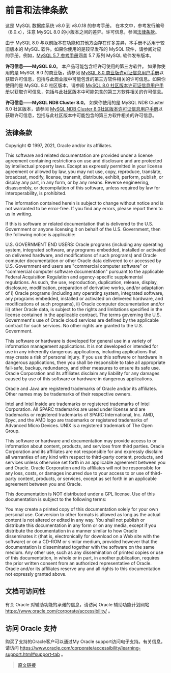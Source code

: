 # 前言和法律条款

这是 MySQL 数据库系统 v8.0 到 v8.0.18 的参考手册。 在本文中，参考发行编号（8.0.x），注意 MySQL 8.0 的小版本之间的差异。许可信息，参阅[法律条款](/mysql.html#法律条款)。

由于 MySQL 8.0 与以前版本在功能和其他方面存在许多差异，本手册不适用于较旧版本的 MySQL 软件。如果你使用的是较早发布的 MySQL 软件，请参阅对应的手册。例如，[MySQL 5.7 参考手册](https://dev.mysql.com/doc/refman/5.7/en/)涵盖 5.7 系列 MySQL 软件发布版本。

**许可信息——MySQL 8.0**。 本产品可能包含经许可使用的第三方软件。 如果你使用的是 MySQL 8.0 的商业版，请参阅 [MySQL 8.0 商业版许可证信息用户手册](https://downloads.mysql.com/docs/licenses/mysqld-8.0-com-en.pdf)以获取许可信息，包括与此商业版中可能包含的第三方软件相关的许可信息。如果你使用的是 MySQL 8.0 社区版本，请参阅 [MySQL 8.0 社区版本许可证信息用户手册](https://downloads.mysql.com/docs/licenses/mysqld-8.0-gpl-en.pdf)以获取许可信息，包括与此社区版本中可能包含的第三方软件相关的许可信息。

**许可信息——MySQL NDB Cluster 8.0**。 如果你使用的是 MySQL NDB Cluster 8.0 社区版本，请参阅 [MySQL NDB Cluster 8.0社区版本许可证信息用户手册](https://downloads.mysql.com/docs/licenses/cluster-8.0-gpl-en.pdf)以获取许可信息，包括与此社区版本中可能包含的第三方软件相关的许可信息。

## 法律条款

Copyright © 1997, 2021, Oracle and/or its affiliates.

This software and related documentation are provided under a license agreement containing restrictions on use and disclosure and are protected by intellectual property laws. Except as expressly permitted in your license agreement or allowed by law, you may not use, copy, reproduce, translate, broadcast, modify, license, transmit, distribute, exhibit, perform, publish, or display any part, in any form, or by any means. Reverse engineering, disassembly, or decompilation of this software, unless required by law for interoperability, is prohibited.

The information contained herein is subject to change without notice and is not warranted to be error-free. If you find any errors, please report them to us in writing.

If this is software or related documentation that is delivered to the U.S. Government or anyone licensing it on behalf of the U.S. Government, then the following notice is applicable:

U.S. GOVERNMENT END USERS: Oracle programs (including any operating system, integrated software, any programs embedded, installed or activated on delivered hardware, and modifications of such programs) and Oracle computer documentation or other Oracle data delivered to or accessed by U.S. Government end users are "commercial computer software" or "commercial computer software documentation" pursuant to the applicable Federal Acquisition Regulation and agency-specific supplemental regulations. As such, the use, reproduction, duplication, release, display, disclosure, modification, preparation of derivative works, and/or adaptation of i) Oracle programs (including any operating system, integrated software, any programs embedded, installed or activated on delivered hardware, and modifications of such programs), ii) Oracle computer documentation and/or iii) other Oracle data, is subject to the rights and limitations specified in the license contained in the applicable contract. The terms governing the U.S. Government's use of Oracle cloud services are defined by the applicable contract for such services. No other rights are granted to the U.S. Government.

This software or hardware is developed for general use in a variety of information management applications. It is not developed or intended for use in any inherently dangerous applications, including applications that may create a risk of personal injury. If you use this software or hardware in dangerous applications, then you shall be responsible to take all appropriate fail-safe, backup, redundancy, and other measures to ensure its safe use. Oracle Corporation and its affiliates disclaim any liability for any damages caused by use of this software or hardware in dangerous applications.

Oracle and Java are registered trademarks of Oracle and/or its affiliates. Other names may be trademarks of their respective owners.

Intel and Intel Inside are trademarks or registered trademarks of Intel Corporation. All SPARC trademarks are used under license and are trademarks or registered trademarks of SPARC International, Inc. AMD, Epyc, and the AMD logo are trademarks or registered trademarks of Advanced Micro Devices. UNIX is a registered trademark of The Open Group.

This software or hardware and documentation may provide access to or information about content, products, and services from third parties. Oracle Corporation and its affiliates are not responsible for and expressly disclaim all warranties of any kind with respect to third-party content, products, and services unless otherwise set forth in an applicable agreement between you and Oracle. Oracle Corporation and its affiliates will not be responsible for any loss, costs, or damages incurred due to your access to or use of third-party content, products, or services, except as set forth in an applicable agreement between you and Oracle.

This documentation is NOT distributed under a GPL license. Use of this documentation is subject to the following terms:

You may create a printed copy of this documentation solely for your own personal use. Conversion to other formats is allowed as long as the actual content is not altered or edited in any way. You shall not publish or distribute this documentation in any form or on any media, except if you distribute the documentation in a manner similar to how Oracle disseminates it (that is, electronically for download on a Web site with the software) or on a CD-ROM or similar medium, provided however that the documentation is disseminated together with the software on the same medium. Any other use, such as any dissemination of printed copies or use of this documentation, in whole or in part, in another publication, requires the prior written consent from an authorized representative of Oracle. Oracle and/or its affiliates reserve any and all rights to this documentation not expressly granted above.

## 文档可访问性

有关 Oracle 对辅助功能的承诺的信息，请访问 Oracle 辅助功能计划网站 https://www.oracle.com/corporate/accessibility/ 。

## 访问 Oracle 支持

购买了支持的Oracle客户可以通过My Oracle support访问电子支持。有关信息，请访问 https://www.oracle.com/corporate/accessibility/learning-support.html#support-tab 。

> [原文链接](https://dev.mysql.com/doc/refman/8.0/en/preface.html)
